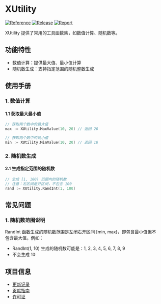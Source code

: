 # XUtility

[![Reference](https://pkg.go.dev/badge/github.com/eframework-org/GO.UTIL/XUtility.svg)](https://pkg.go.dev/github.com/eframework-org/GO.UTIL/XUtility)
[![Release](https://img.shields.io/github/v/tag/eframework-org/GO.UTIL)](https://github.com/eframework-org/GO.UTIL/tags)
[![Report](https://goreportcard.com/badge/github.com/eframework-org/GO.UTIL)](https://goreportcard.com/report/github.com/eframework-org/GO.UTIL)

XUtility 提供了常用的工具函数集，如数值计算、随机数等。

## 功能特性

- 数值计算：提供最大值、最小值计算
- 随机数生成：支持指定范围的随机整数生成

## 使用手册

### 1. 数值计算

#### 1.1 获取最大最小值

```go
// 获取两个数中的最大值
max := XUtility.MaxValue(10, 20) // 返回 20

// 获取两个数中的最小值
min := XUtility.MinValue(10, 20) // 返回 10
```

### 2. 随机数生成

#### 2.1 生成指定范围的随机数

```go
// 生成 [1, 100) 范围内的随机数
// 注意：右区间是开区间，不包含 100
rand := XUtility.RandInt(1, 100)
```

## 常见问题

### 1. 随机数范围说明

RandInt 函数生成的随机数范围是左闭右开区间 [min, max)，即包含最小值但不包含最大值。例如：
- RandInt(1, 10) 生成的随机数可能是：1, 2, 3, 4, 5, 6, 7, 8, 9
- 不会生成 10

## 项目信息

- [更新记录](../CHANGELOG.md)
- [贡献指南](../CONTRIBUTING.md)
- [许可证](../LICENSE)
